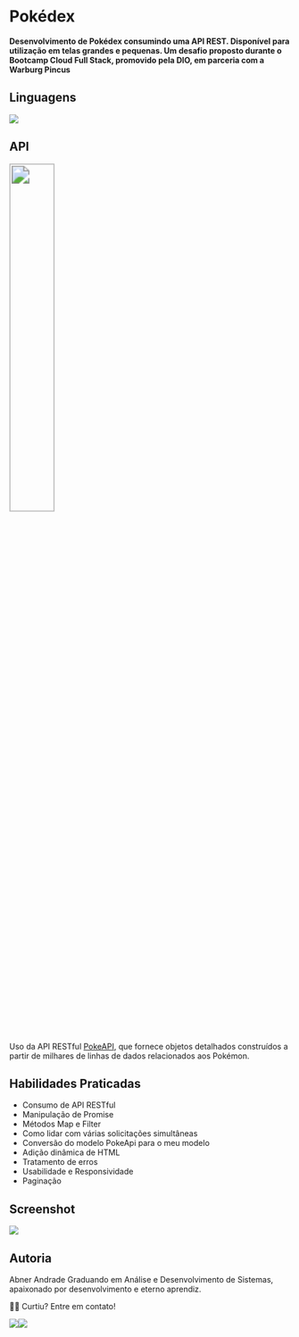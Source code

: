 # Pokédex  
**Desenvolvimento de Pokédex consumindo uma API REST. Disponível para utilização em telas grandes e pequenas. Um desafio proposto durante o Bootcamp Cloud Full Stack, promovido pela DIO, em parceria com a Warburg Pincus**




## Linguagens
![](https://www.redemultilink.com.br/wp-content/uploads/2020/07/html5-css-javascript-significados.jpg)




## API

<img src="https://user-images.githubusercontent.com/24237865/83422649-d1b1d980-a464-11ea-8c91-a24fdf89cd6b.png" align="center" width="40%" style="zoom: 200%;" />  

Uso da API RESTful [PokeAPI](https://pokeapi.co/), que fornece objetos detalhados construídos a partir de milhares de linhas de dados relacionados aos Pokémon.




## Habilidades Praticadas
- Consumo de API RESTful
- Manipulação de Promise
- Métodos Map e Filter
- Como lidar com várias solicitações simultâneas
- Conversão do modelo PokeApi para o meu modelo
- Adição dinâmica de HTML
- Tratamento de erros
- Usabilidade e Responsividade
- Paginação



## Screenshot

<img src="medias\to_readme\demo-gif.gif" style="align: center"/>


## Autoria  

Abner Andrade
Graduando em Análise e Desenvolvimento de Sistemas, apaixonado por desenvolvimento e eterno aprendiz. 

👋🏽 Curtiu? Entre em contato!

<div style="display: flex">
<a href = "https://www.linkedin.com/in/abnerandrade/"><img src="https://img.icons8.com/color/64/null/linkedin-circled--v1.png" target="_blank"></a>
<a href = "https://api.whatsapp.com/send?phone=5521973257039&text=Oi,%20Abner.%20Curti%20tua%20Pokedex.%20%20Vamos%20trabalhar%20juntos?"><img src="https://img.icons8.com/color/64/null/whatsapp--v1.png" target="_blank"></a>
</div>
